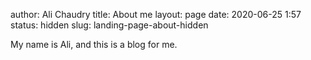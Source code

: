 author: Ali Chaudry
title: About me
layout: page
date: 2020-06-25 1:57
status: hidden
slug: landing-page-about-hidden

My name is Ali, and this is a blog for me.
